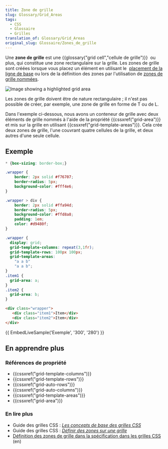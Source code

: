 ```yaml
---
title: Zone de grille
slug: Glossary/Grid_Areas
tags:
  - CSS
  - Glossaire
  - Grilles
translation_of: Glossary/Grid_Areas
original_slug: Glossaire/Zones_de_grille
---
```

Une **zone de grille** est une {{glossary("grid cell","cellule de grille")}}  ou plus, qui constitue une zone rectangulaire sur la grille. Les zones de grille sont créées lorsque vous placez un élément en utilisant le  [placement de la ligne de base](/fr/docs/Web/CSS/CSS_Grid_Layout/Placer_les_%C3%A9l%C3%A9ments_sur_les_lignes_d_une_grille_CSS) ou lors de la définition des zones par l'utilisation de [zones de grille nommées](/fr/docs/Web/CSS/CSS_Grid_Layout/D%C3%A9finir_des_zones_sur_une_grille).

![Image showing a highlighted grid area](1_grid_area.png)

Les zones de grille doivent être de nature rectangulaire ; il n'est pas possible de créer, par exemple, une zone de grille en forme de T ou de L.

Dans l'exemple ci-dessous, nous avons un conteneur de grille avec deux éléments de grille nommés à l'aide de la propriété {{cssxref("grid-area")}}  et mis sur la grille en utilisant {{cssxref("grid-template-areas")}}. Cela crée deux zones de grille, l'une couvrant quatre cellules de la grille, et deux autres d'une seule cellule.

## Exemple

```css hidden
* {box-sizing: border-box;}

.wrapper {
    border: 2px solid #f76707;
    border-radius: 5px;
    background-color: #fff4e6;
}

.wrapper > div {
    border: 2px solid #ffa94d;
    border-radius: 5px;
    background-color: #ffd8a8;
    padding: 1em;
    color: #d9480f;
}
```

```css
.wrapper {
  display: grid;
  grid-template-columns: repeat(3,1fr);
  grid-template-rows: 100px 100px;
  grid-template-areas:
    "a a b"
    "a a b";
}
.item1 {
  grid-area: a;
}
.item2 {
  grid-area: b;
}
```

```html
<div class="wrapper">
   <div class="item1">Item</div>
   <div class="item2">Item</div>
</div>
```

{{ EmbedLiveSample('Exemple', '300', '280') }}

## En apprendre plus

### Références de propriété

- {{cssxref("grid-template-columns")}}
- {{cssxref("grid-template-rows")}}
- {{cssxref("grid-auto-rows")}}
- {{cssxref("grid-auto-columns")}}
- {{cssxref("grid-template-areas")}}
- {{cssxref("grid-area")}}

### En lire plus

- Guide des grilles CSS : _[Les concepts de base des grilles CSS](/fr/docs/Web/CSS/CSS_Grid_Layout/Les_concepts_de_base)_
- Guide des grilles CSS : _[Définir des zones sur une grille](/fr/docs/Web/CSS/CSS_Grid_Layout/D%C3%A9finir_des_zones_sur_une_grille)_
- [Définition des zones de grille dans la spécification dans les grilles CSS](https://drafts.csswg.org/css-grid/#grid-area-concept) (en)
